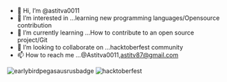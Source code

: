 - 👋 Hi, I’m @astitva0011
- 👀 I’m interested in ...learning new programming languages/Opensource contribution
- 🌱 I’m currently learning ...How to contribute to an open source project/Git
- 💞️ I’m looking to collaborate on ...hacktoberfest community
- 📫 How to reach me ...@Astitva0011,astitv87@gmail.com

<!---
astitva0011/astitva0011 is a ✨ special ✨ repository because its `README.md` (this file) appears on your GitHub profile.
You can click the Preview link to take a look at your changes.
--->
![earlybirdpegasausrusbadge](https://user-images.githubusercontent.com/113434018/194059478-db0e5f83-6331-4648-ad0c-c1b2f249eb14.png)
![hacktoberfest](https://user-images.githubusercontent.com/113434018/194059576-c619b9c2-9d22-4ac8-999c-0c5b9eb4cfd8.png)
